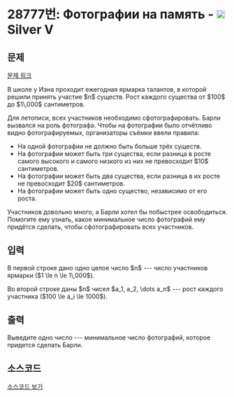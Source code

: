 # 28777번: Фотографии на память - <img src="https://static.solved.ac/tier_small/6.svg" style="height:20px" /> Silver V

<!-- performance -->

<!-- 문제 제출 후 깃허브에 푸시를 했을 때 제출한 코드의 성능이 입력될 공간입니다.-->

<!-- end -->

## 문제

[문제 링크](https://boj.kr/28777)


<p>В школе у Иэна проходит ежегодная ярмарка талантов, в которой решили принять участие $n$ существ. Рост каждого существа от $100$ до $1\,000$ сантиметров.</p>

<p>Для летописи, всех участников необходимо сфотографировать. Барли вызвался на роль фотографа. Чтобы на фотографии было отчётливо видно фотографируемых, организаторы съёмки ввели правила:</p>

<ul>
<li>На одной фотографии не должно быть больше трёх существ.</li>
<li>На фотографии может быть три существа, если разница в росте самого высокого и самого низкого из них не превосходит $10$ сантиметров.</li>
<li>На фотографии может быть два существа, если разница в их росте не превосходит $20$ сантиметров.</li>
<li>На фотографии может быть одно существо, независимо от его роста.</li>
</ul>

<p>Участников довольно много, а Барли хотел бы побыстрее освободиться. Помогите ему узнать, какое минимальное число фотографий ему придётся сделать, чтобы сфотографировать всех участников.</p>



## 입력


<p>В первой строке дано одно целое число $n$ --- число участников ярмарки ($1 \le n \le 1\,000$).</p>

<p>Во второй строке даны $n$ чисел $a_1, a_2, \dots a_n$ --- рост каждого участника ($100 \le a_i \le 1000$).</p>



## 출력


<p>Выведите одно число --- минимальное число фотографий, которое придется сделать Барли.</p>



## 소스코드

[소스코드 보기](Фотографии%20на%20память.cpp)